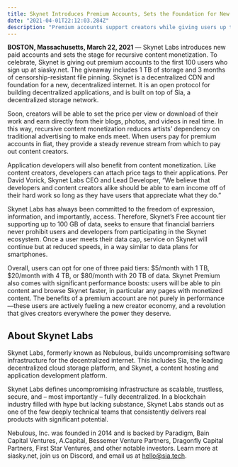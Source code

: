 ```yaml
---
title: Skynet Introduces Premium Accounts, Sets the Foundation for New Creator Economies
date: "2021-04-01T22:12:03.284Z"
description: "Premium accounts support creators while giving users up to 20 TB of data storage per month and other perks."
---
```


**BOSTON, Massachusetts, March 22, 2021** — Skynet Labs introduces new paid accounts and sets the stage for recursive content monetization. To celebrate, Skynet is giving out premium accounts to the first 100 users who sign up at siasky.net. The giveaway includes 1 TB of storage and 3 months of censorship-resistant file pinning. Skynet is a decentralized CDN and foundation for a new, decentralized internet. It is an open protocol for building decentralized applications, and is built on top of Sia, a decentralized storage network.

Soon, creators will be able to set the price per view or download of their work and earn directly from their blogs, photos, and videos in real time. In this way, recursive content monetization reduces artists’ dependency on traditional advertising to make ends meet. When users pay for premium accounts in fiat, they provide a steady revenue stream from which to pay out content creators.

Application developers will also benefit from content monetization. Like content creators, developers can attach price tags to their applications. Per David Vorick, Skynet Labs CEO and Lead Developer, “We believe that developers and content creators alike should be able to earn income off of their hard work so long as they have users that appreciate what they do.”

Skynet Labs has always been committed to the freedom of expression, information, and importantly, access. Therefore, Skynet’s Free account tier supporting up to 100 GB of data, seeks to ensure that financial barriers never prohibit users and developers from participating in the Skynet ecosystem. Once a user meets their data cap, service on Skynet will continue but at reduced speeds, in a way similar to data plans for smartphones.

Overall, users can opt for one of three paid tiers: $5/month with 1 TB, $20/month with 4 TB, or $80/month with 20 TB of data. Skynet Premium also comes with significant performance boosts: users will be able to pin content and browse Skynet faster, in particular any pages with monetized content. The benefits of a premium account are not purely in performance—these users are actively fueling a new creator economy, and a revolution that gives creators everywhere the power they deserve.

## About Skynet Labs 

Skynet Labs, formerly known as Nebulous, builds uncompromising software infrastructure for the decentralized internet. This includes Sia, the leading decentralized cloud storage platform, and Skynet, a content hosting and application development platform.

Skynet Labs defines uncompromising infrastructure as scalable, trustless, secure, and – most importantly – fully decentralized. In a blockchain industry filled with hype but lacking substance, Skynet Labs stands out as one of the few deeply technical teams that consistently delivers real products with significant potential.

Nebulous, Inc. was founded in 2014 and is backed by Paradigm, Bain Capital Ventures, A.Capital, Bessemer Venture Partners, Dragonfly Capital Partners, First Star Ventures, and other notable investors.
Learn more at siasky.net, join us on Discord, and email us at hello@sia.tech.
